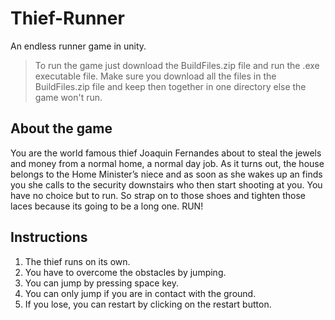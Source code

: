 # Thief-Runner
An endless runner game in unity. 
> To run the game just download the BuildFiles.zip file and run the .exe executable file. Make sure you download all the files in the BuildFiles.zip file and keep then together in one directory else the game won't run.

## About the game
You are the world famous thief Joaquin Fernandes about to steal the jewels and money from a normal home, a normal day job.  As it turns out, the house belongs to the Home Minister’s niece and as soon as she wakes up an finds you she calls to the security downstairs who then start shooting at you. You have no choice but to run. So strap on to those shoes and tighten those laces because its going to be a long one. RUN!

## Instructions
1. The thief runs on its own.
2. You have to overcome the obstacles by jumping.
3. You can jump by pressing space key.
4. You can only jump if you are in contact with the ground.
5. If you lose, you can restart by clicking on the restart button.
